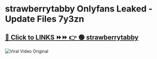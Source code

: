 
 # strawberrytabby Onlyfans Leaked - Update Files 7y3zn

## <h2><a href="https://clipsfans.com/strawberrytabby&ref=git">🔗 Click to LINKS ⏩⏩ 👉 🟢 strawberrytabby </a></h2>

<a href="https://clipsfans.com/strawberrytabby&ref=git" rel="nofollow" data-target="animated-image.originalLink"><img src="https://i.ibb.co.com/xMMVF88/686577567.gif" alt="Viral Video Original" style="max-width: 100%; display: inline-block;" data-target="animated-image.originalImage"></a>

